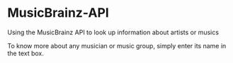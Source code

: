 # MusicBrainz-API
Using the MusicBrainz API to look up information about artists or musics

To know more about any musician or music group, simply enter its name in the text box.
